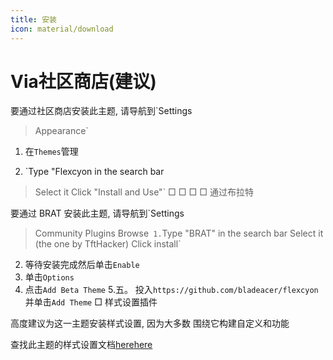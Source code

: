 ```yaml
---
title: 安装
icon: material/download
---
```


# Via社区商店(建议)

要通过社区商店安装此主题, 请导航到`Settings
> Appearance`
1. 在`Themes`管理

2. `Type "Flexcyon in the search bar
> Select it
> Click "Install and Use"`
□ □ □ □ 通过布拉特

要通过 BRAT 安装此主题, 请导航到`Settings
> Community Plugins
> Browse`
1.`Type "BRAT" in the search bar
> Select it (the one by TftHacker)
> Click install`
2. 等待安装完成然后单击`Enable`
3. 单击`Options`
4. 点击`Add Beta Theme`
5.五。 投入`https://github.com/bladeacer/flexcyon`并单击`Add Theme`
□ 样式设置插件

高度建议为这一主题安装样式设置, 因为大多数
围绕它构建自定义和功能

查找此主题的样式设置文档[here](../Styling/Style-Settings/index.md)[here](../Styling/Style-Settings/index.md)

